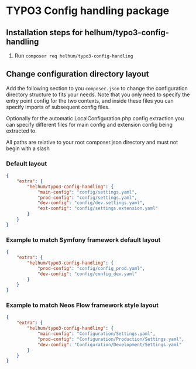 # TYPO3 Config handling package

## Installation steps for helhum/typo3-config-handling

1. Run `composer req helhum/typo3-config-handling`

## Change configuration directory layout

Add the following section to you `composer.json` to change the configuration directory structure
to fits your needs. Note that you only need to specify the entry point config for the two contexts,
and inside these files you can specify imports of subsequent config files.

Optionally for the automatic LocalConfiguration.php config extraction you can specify different
files for main config and extension config being extracted to.

All paths are relative to your root composer.json directory and must not begin with a slash

### Default layout

```json
{
    "extra": {
        "helhum/typo3-config-handling": {
            "main-config": "config/settings.yaml",
            "prod-config": "config/settings.yaml",
            "dev-config": "config/dev.settings.yaml",
            "ext-config": "config/settings.extension.yaml"
        }
    }
}
```

### Example to match Symfony framework default layout

```json
{
    "extra": {
        "helhum/typo3-config-handling": {
            "prod-config": "config/config_prod.yaml",
            "dev-config": "config/config_dev.yaml"
        }
    }
}
```

### Example to match Neos Flow framework style layout

```json
{
    "extra": {
        "helhum/typo3-config-handling": {
            "main-config": "Configuration/Settings.yaml",
            "prod-config": "Configuration/Production/Settings.yaml",
            "dev-config": "Configuration/Development/Settings.yaml"
        }
    }
}
```
